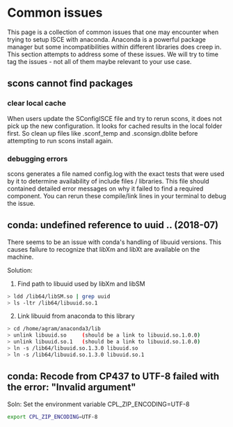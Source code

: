 # Common issues

This page is a collection of common issues that one may encounter when trying to setup ISCE with anaconda.
Anaconda is a powerful package manager but some incompatibilities within different libraries does creep in.
This section attempts to address some of these issues. We will try to time tag the issues - not all of them maybe relevant to your use case.


## scons cannot find packages

### clear local cache
When users update the SConfigISCE file and try to rerun scons, it does not pick up the new configuration. It looks for cached results in the local folder first.
So clean up files like .sconf\_temp and .sconsign.dblite before attempting to run scons install again.

### debugging errors
scons generates a file named config.log with the exact tests that were used by it to determine availability of include files / libraries. This file should contained detailed error messages on why it failed to find a required component. You can rerun these compile/link lines in your terminal to debug the issue. 

## conda: undefined reference to uuid ..  (2018-07)

There seems to be an issue with conda's handling of libuuid versions. This causes failure to recognize that libXm and libXt are available on the machine.

Solution:

1. Find path to libuuid used by libXm and libSM
```bash
> ldd /lib64/libSM.so | grep uuid
> ls -ltr /lib64/libuuid.so.1
```

2. Link libuuid from anaconda to this library
```bash
> cd /home/agram/anaconda3/lib
> unlink libuuid.so     (should be a link to libuuid.so.1.0.0)
> unlink libuuid.so.1   (should be a link to libuuid.so.1.0.0)
> ln -s /lib64/libuuid.so.1.3.0 libuuid.so
> ln -s /lib64/libuuid.so.1.3.0 libuuid.so.1
```


## conda: Recode from CP437 to UTF-8 failed with the error: "Invalid argument"
Soln:
Set the environment variable CPL_ZIP_ENCODING=UTF-8
```bash
export CPL_ZIP_ENCODING=UTF-8
```
